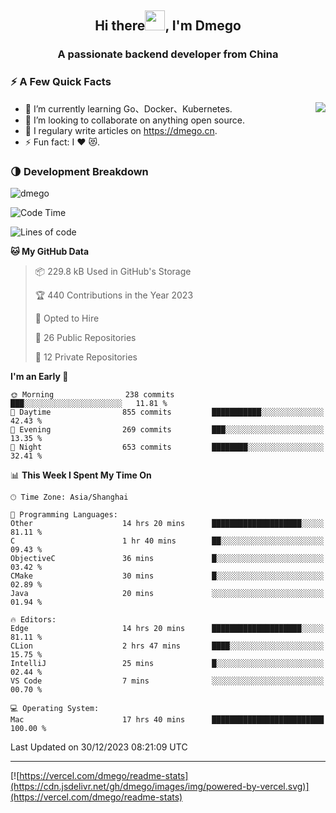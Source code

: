 <h2 align="center">Hi there<img src="https://cdn.jsdelivr.net/gh/dmego/images/img/Hi.gif" height="32" />, I'm Dmego </h2>
<h3 align="center">A passionate backend developer from China</h3>

### ⚡️ A Few Quick Facts

<img align="right" src="https://readme-stats-dmego.vercel.app/api?username=dmego&show_icons=true&icon_color=1573B3&hide_title=true&text_color=718096&bg_color=00000000&hide_border=true"/>

<ul>
    <li> 🌱 I’m currently learning Go、Docker、Kubernetes.</li>
    <li> 👯 I’m looking to collaborate on anything open source.</li>
    <li> 📝 I regulary write articles on <a href="https://dmego.cn">https://dmego.cn</a>.</li>
    <li> ⚡ Fun fact: I ❤️ 😻.</li>
</ul>

### 🌗 Development Breakdown

<img src="https://komarev.com/ghpvc/?username=dmego" alt="dmego" />

<!--START_SECTION:waka-->
![Code Time](http://img.shields.io/badge/Code%20Time-2%2C432%20hrs%2033%20mins-blue)

![Lines of code](https://img.shields.io/badge/From%20Hello%20World%20I%27ve%20Written-681.2%20thousand%20lines%20of%20code-blue)

**🐱 My GitHub Data** 

> 📦 229.8 kB Used in GitHub's Storage 
 > 
> 🏆 440 Contributions in the Year 2023
 > 
> 💼 Opted to Hire
 > 
> 📜 26 Public Repositories 
 > 
> 🔑 12 Private Repositories 
 > 
**I'm an Early 🐤** 

```text
🌞 Morning                238 commits         ███░░░░░░░░░░░░░░░░░░░░░░   11.81 % 
🌆 Daytime                855 commits         ███████████░░░░░░░░░░░░░░   42.43 % 
🌃 Evening                269 commits         ███░░░░░░░░░░░░░░░░░░░░░░   13.35 % 
🌙 Night                  653 commits         ████████░░░░░░░░░░░░░░░░░   32.41 % 
```


📊 **This Week I Spent My Time On** 

```text
🕑︎ Time Zone: Asia/Shanghai

💬 Programming Languages: 
Other                    14 hrs 20 mins      ████████████████████░░░░░   81.11 % 
C                        1 hr 40 mins        ██░░░░░░░░░░░░░░░░░░░░░░░   09.43 % 
ObjectiveC               36 mins             █░░░░░░░░░░░░░░░░░░░░░░░░   03.42 % 
CMake                    30 mins             █░░░░░░░░░░░░░░░░░░░░░░░░   02.89 % 
Java                     20 mins             ░░░░░░░░░░░░░░░░░░░░░░░░░   01.94 % 

🔥 Editors: 
Edge                     14 hrs 20 mins      ████████████████████░░░░░   81.11 % 
CLion                    2 hrs 47 mins       ████░░░░░░░░░░░░░░░░░░░░░   15.75 % 
IntelliJ                 25 mins             █░░░░░░░░░░░░░░░░░░░░░░░░   02.44 % 
VS Code                  7 mins              ░░░░░░░░░░░░░░░░░░░░░░░░░   00.70 % 

💻 Operating System: 
Mac                      17 hrs 40 mins      █████████████████████████   100.00 % 
```


 Last Updated on 30/12/2023 08:21:09 UTC
<!--END_SECTION:waka-->

---

[![https://vercel.com/dmego/readme-stats](https://cdn.jsdelivr.net/gh/dmego/images/img/powered-by-vercel.svg)](https://vercel.com/dmego/readme-stats)

